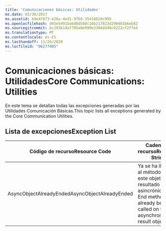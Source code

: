 ```yaml
---
title: 'Comunicaciones básicas: Utilidades'
ms.date: 03/30/2017
ms.assetid: b9e4f873-e26a-4ed1-9766-3541082dc999
ms.openlocfilehash: d93e5d91ba6d8d588c16b217823d290401b6eb82
ms.sourcegitcommit: bc293b14af795e0e999e3304dd40c0222cf2ffe4
ms.translationtype: MT
ms.contentlocale: es-ES
ms.lasthandoff: 11/26/2020
ms.locfileid: "96277405"
---
```

# <a name="core-communications-utilities"></a><span data-ttu-id="9680c-102">Comunicaciones básicas: Utilidades</span><span class="sxs-lookup"><span data-stu-id="9680c-102">Core Communications: Utilities</span></span>

<span data-ttu-id="9680c-103">En este tema se detallan todas las excepciones generadas por las Utilidades Comunicación Básicas.</span><span class="sxs-lookup"><span data-stu-id="9680c-103">This topic lists all exceptions generated by the Core Communication Utilities.</span></span>  
  
## <a name="exception-list"></a><span data-ttu-id="9680c-104">Lista de excepciones</span><span class="sxs-lookup"><span data-stu-id="9680c-104">Exception List</span></span>  
  
|<span data-ttu-id="9680c-105">Código de recurso</span><span class="sxs-lookup"><span data-stu-id="9680c-105">Resource Code</span></span>|<span data-ttu-id="9680c-106">Cadena de recurso</span><span class="sxs-lookup"><span data-stu-id="9680c-106">Resource String</span></span>|  
|-------------------|---------------------|  
|<span data-ttu-id="9680c-107">AsyncObjectAlreadyEnded</span><span class="sxs-lookup"><span data-stu-id="9680c-107">AsyncObjectAlreadyEnded</span></span>|<span data-ttu-id="9680c-108">Ya se ha llamado al método End en este objeto de resultado asincrónico.</span><span class="sxs-lookup"><span data-stu-id="9680c-108">The End method has already been called on this asynchronous result object.</span></span>|
